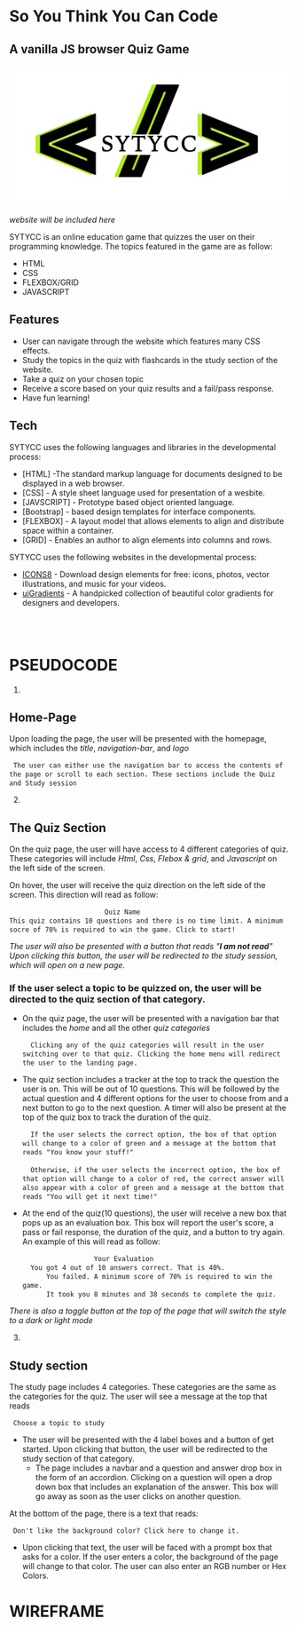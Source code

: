 # So You Think You Can Code
## A vanilla JS browser Quiz Game


![](Images/logoBackground.png)

*website will be included here*

SYTYCC is an online education game that quizzes the user on their programming knowledge. The topics featured in the game are as follow:

- HTML
- CSS
- FLEXBOX/GRID
- JAVASCRIPT

## Features

- User can navigate through the website which features many CSS effects.
- Study the topics in the quiz with flashcards in the study section of the website. 
- Take a quiz on your chosen topic
- Receive a score based on your quiz results and a fail/pass response.
- Have fun learning!

## Tech

SYTYCC uses the following languages and libraries in the developmental process:

- [HTML] -The standard markup language for documents designed to be displayed in a web browser. 
- [CSS] - A style sheet language used for presentation of a wesbite.
- [JAVSCRIPT] - Prototype based object oriented language.
- [Bootstrap] - based design templates for interface components.
- [FLEXBOX] -  A layout model that allows elements to align and distribute space within a container. 
- [GRID] - Enables an author to align elements into columns and rows.

SYTYCC uses the following websites in the developmental process:
- [ICONS8](https://icons8.com/) - Download design elements for free: icons, photos, vector illustrations, and music for your videos.
- [uiGradients](https://uigradients.com/#Venice) - A handpicked collection of beautiful color gradients for designers and developers​.
<br> <br>
<br>



# PSEUDOCODE

1.
 ## Home-Page <br>
Upon loading the page, the user will be presented with the homepage, which includes the _title_, _navigation-bar_, and _logo_
    
     The user can either use the navigation bar to access the contents of the page or scroll to each section. These sections include the Quiz and Study session
2. 
## The Quiz Section <br>
On the quiz page, the user will have access to 4 different categories of quiz. These categories will include _Html_, _Css_, _Flebox & grid_, and _Javascript_ on the left side of the screen.

On hover, the user will receive the quiz direction on the left side of the screen. This direction will read as follow:

                            Quiz Name
    This quiz contains 10 questions and there is no time limit. A minimum socre of 70% is required to win the game. Click to start!

_The user will also be presented with a button that reads "**I am not read**" Upon clicking this button, the user will be redirected to the study session, which will open on a new page._

### If the user select a topic to be quizzed on, the user will be directed to the quiz section of that category.

- On the quiz page, the user will be presented with a navigation bar that includes the _home_ and all the other _quiz categories_
        
        Clicking any of the quiz categories will result in the user switching over to that quiz. Clicking the home menu will redirect the user to the landing page.

- The quiz section includes a tracker at the top to track the question the user is on. This will be out of 10 questions. This will be followed by the actual question and 4 different options for the user to choose from and a next button to go to the next question. A timer will also be present at the top of the quiz box to track the duration of the quiz.

        If the user selects the correct option, the box of that option will change to a color of green and a message at the bottom that reads "You know your stuff!"

        Otherwise, if the user selects the incorrect option, the box of that option will change to a color of red, the correct answer will also appear with a color of green and a message at the bottom that reads "You will get it next time!"

- At the end of the quiz(10 questions), the user will receive a new box that pops up as an evaluation box. This box will report the user's score, a pass or fail response, the duration of the quiz, and a button to try again. An example of this will read as follow:

                        Your Evaluation
        You got 4 out of 10 answers correct. That is 40%.
            You failed. A minimum score of 70% is required to win the game.
            It took you 8 minutes and 38 seconds to complete the quiz.

_There is also a toggle button at the top of the page that will switch the style to a dark or light mode_


3.

 ## Study section <br>
The study page includes 4 categories. These categories are the same as the categories for the quiz. The user will see a message at the top that reads 
    
     Choose a topic to study

- The user will be presented with the 4 label boxes and a button of get started. Upon clicking that button, the user will be redirected to the study section of that category. <br>
    - The page includes a navbar and a question and answer drop box in the form of an accordion. Clicking on a question will open a drop down box that includes an explanation of the answer. This box will go away as soon as the user clicks on another question. <br>

At the bottom of the page, there is a text that reads:
    
     Don't like the background color? Click here to change it.
- Upon clicking that text, the user will be faced with a prompt box that asks for a color. If the user enters a color, the background of the page will change to that color. The user can also enter an RGB number or Hex Colors.
            


 # WIREFRAME

 
 
 
 
 
 
 
 
 
 
            